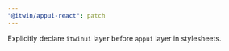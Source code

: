 ```yaml
---
"@itwin/appui-react": patch
---
```


Explicitly declare `itwinui` layer before `appui` layer in stylesheets.
